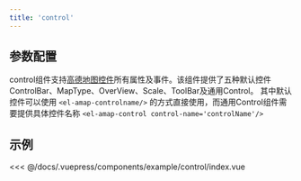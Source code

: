 ```yaml
---
title: 'control'
---
```


## 参数配置
control组件支持[高德地图控件](https://lbs.amap.com/api/javascript-api/reference/map-control#control-bar)所有属性及事件。该组件提供了五种默认控件ControlBar、MapType、OverView、Scale、ToolBar及通用Control。
其中默认控件可以使用 `<el-amap-controlname/>` 的方式直接使用，而通用Control组件需要提供具体控件名称 `<el-amap-control control-name='controlName'/>`

## 示例

<demo-block>
<example-control-index slot="source"/>
<<< @/docs/.vuepress/components/example/control/index.vue
</demo-block>
